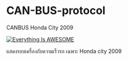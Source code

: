 # CAN-BUS-protocol
CANBUS Honda City 2009

[![Everything Is AWESOME](https://img.youtube.com/vi/rH7Cxxy1zlo/0.jpg)](https://www.youtube.com/embed/rH7Cxxy1zlo "Everything Is AWESOME")

แสดงรอบเครื่องกับความเร็วรถ เฉพาะ Honda city 2009
